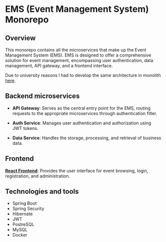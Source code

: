 # EMS (Event Management System) Monorepo

## Overview

This monorepo contains all the microservices that make up the Event Management System (EMS). EMS is designed to offer a comprehensive solution for event management, encompassing user authentication, data management, API gateway, and a frontend interface.

Due to university reasons I had to develop the same architecture in monolith [here](https://github.com/kanakx/ems-api-spring.git).

## Backend microservices

- **API Gateway**: Serves as the central entry point for the EMS, routing requests to the appropriate microservices through authentication filter.

- **Auth Service**: Manages user authentication and authorization using JWT tokens.

- **Data Service**: Handles the storage, processing, and retrieval of business data.

## Frontend

[**React Frontend**](https://github.com/kanakx/ems-react.git): Provides the user interface for event browsing, login, registration, and administration.

## Technologies and tools

- Spring Boot
- Spring Security
- Hibernate
- JWT
- PostreSQL
- MySQL
- Docker
